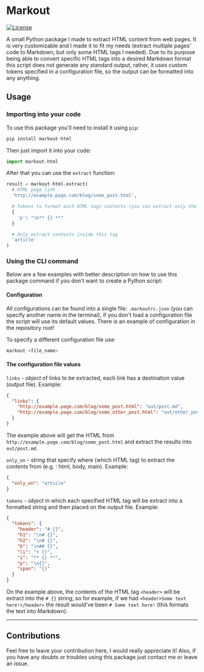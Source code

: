 # Markout

[![License](https://img.shields.io/badge/license-MIT-informational.svg)](https://opensource.org/licenses/MIT)

A small Python package I made to extract HTML content from web pages. It is very customizable and I made it to fit my needs (extract multiple pages' code to Markdown, but only some HTML tags I needed). Due to its purpose being able to convert specific HTML tags into a desired Markdown format this script does not generate any standard output, rather, it uses custom tokens specified in a configuration file, so the output can be formatted into any anything.

## Usage

### Importing into your code

To use this package you'll need to install it using `pip`:

```sh
pip install markout-html
```

Then just import it into your code:

```python
import markout-html
```

After that you can use the `extract` function:

```python
result = markout-html.extract(
  # HTML page link
  'http://example.page.com/blog/some_post.html',

  # Tokens to format each HTML tags contents (you can extract only the ones you want)
  {
    'p': "\n** {} **"
  }

  # Only extract contents inside this tag
  'article'
)
```

### Using the CLI command

Below are a few examples with better description on how to use this package command if you don't want to create a Python script:

#### Configuration

All configurations can be found into a single file: `.markoutrc.json` (you can specify another name in the terminal), if you don't load a configuration file the script will use its default values. There is an example of configuration in the repository root!

To specify a different configuration file use:

```sh
markout <file_name>
```

#### The configuration file values

`links` - *object* of links to be extracted, each link has a destination value (output file).
Example:

```json
{
  "links": {
    "http://example.page.com/blog/some_post.html": "out/post.md",
    "http://example.page.com/blog/some_other_post.html": "out/other_post.md"
  }
}
```

The example above will get the HTML from `http://example.page.com/blog/some_post.html` and extract the results into `out/post.md`.

`only_on` - *string* that specify where (which HTML tag) to extract the contents from (e.g. : html, body, main).
Example:

```json
{
  "only_on": "article"
}
```

`tokens` - *object* in which each specified HTML tag will be extract into a formatted string and then placed on the output file.
Example:

```json
{
  "tokens": {
    "header": "# {}",
    "h1": "\n# {}",
    "h2": "\n# {}",
    "b": "\n## {}",
    "li": "+ {}",
    "i": "** {} **",
    "p": "\n{}",
    "span": "{}"
  }
}
```

On the example above, the contents of the HTML tag `<header>` will be extract into the `# {}` string, so for example, if we had `<header>Some text here!</header>` the result would've been `# Some text here!` (this formats the text into Markdown).

---

## Contributions

Feel free to leave your contribution here, I would really appreciate it!
Also, if you have any doubts or troubles using this package just contact me or leave an issue.
